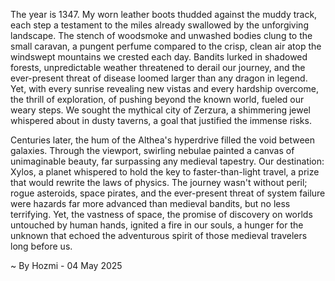 
The year is 1347.  My worn leather boots thudded against the muddy track, each step a testament to the miles already swallowed by the unforgiving landscape.  The stench of woodsmoke and unwashed bodies clung to the small caravan, a pungent perfume compared to the crisp, clean air atop the windswept mountains we crested each day.  Bandits lurked in shadowed forests, unpredictable weather threatened to derail our journey, and the ever-present threat of disease loomed larger than any dragon in legend. Yet, with every sunrise revealing new vistas and every hardship overcome, the thrill of exploration, of pushing beyond the known world, fueled our weary steps.  We sought the mythical city of Zerzura, a shimmering jewel whispered about in dusty taverns, a goal that justified the immense risks.

Centuries later, the hum of the Althea's hyperdrive filled the void between galaxies.  Through the viewport, swirling nebulae painted a canvas of unimaginable beauty, far surpassing any medieval tapestry.  Our destination: Xylos, a planet whispered to hold the key to faster-than-light travel, a prize that would rewrite the laws of physics.  The journey wasn't without peril; rogue asteroids, space pirates, and the ever-present threat of system failure were hazards far more advanced than medieval bandits, but no less terrifying. Yet, the vastness of space, the promise of discovery on worlds untouched by human hands, ignited a fire in our souls, a hunger for the unknown that echoed the adventurous spirit of those medieval travelers long before us.

~ By Hozmi - 04 May 2025
